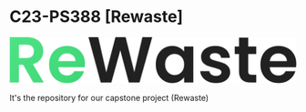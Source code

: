 # C23-PS388 [Rewaste]

<p align="center">
  <img src="https://raw.githubusercontent.com/elokwashi/Rewaste-Capstone/7acbcb4958246015948b1abaa26c3357aebfbf5b/ReWaste.png" >
</p>

It's the repository for our capstone project (Rewaste)
